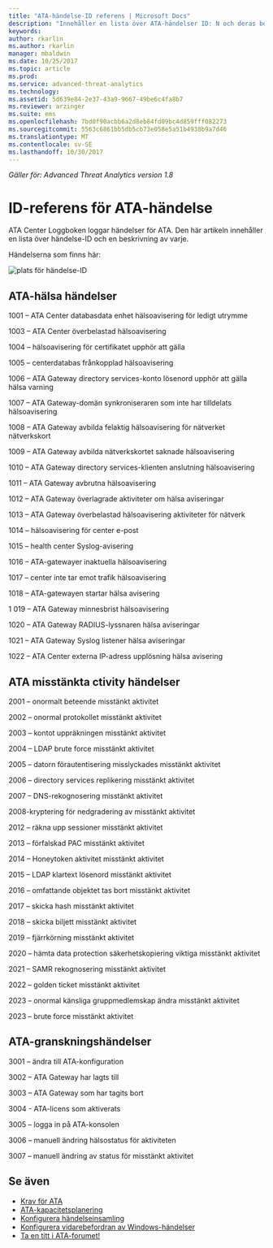 ```yaml
---
title: "ATA-händelse-ID referens | Microsoft Docs"
description: "Innehåller en lista över ATA-händelser ID: N och deras beskrivningar."
keywords: 
author: rkarlin
ms.author: rkarlin
manager: mbaldwin
ms.date: 10/25/2017
ms.topic: article
ms.prod: 
ms.service: advanced-threat-analytics
ms.technology: 
ms.assetid: 5d639e84-2e37-43a9-9667-49be6c4fa8b7
ms.reviewer: arzinger
ms.suite: ems
ms.openlocfilehash: 7bd0f90acbb6a2d8eb84fd09bc4d859fff082273
ms.sourcegitcommit: 5563c6861bb5db5cb73e058e5a51b4938b9a7d46
ms.translationtype: MT
ms.contentlocale: sv-SE
ms.lasthandoff: 10/30/2017
---
```

*Gäller för: Advanced Threat Analytics version 1.8*


# <a name="ata-event-id-reference"></a>ID-referens för ATA-händelse

ATA Center Loggboken loggar händelser för ATA. Den här artikeln innehåller en lista över händelse-ID och en beskrivning av varje.

Händelserna som finns här:

![plats för händelse-ID](./media/event-id-location.png)

## <a name="ata-health-events"></a>ATA-hälsa händelser

1001 – ATA Center databasdata enhet hälsoavisering för ledigt utrymme 

1003 – ATA Center överbelastad hälsoavisering 

1004 – hälsoavisering för certifikatet upphör att gälla 

1005 – centerdatabas frånkopplad hälsoavisering 

1006 – ATA Gateway directory services-konto lösenord upphör att gälla hälsa varning 

1007 – ATA Gateway-domän synkroniseraren som inte har tilldelats hälsoavisering 

1008 – ATA Gateway avbilda felaktig hälsoavisering för nätverket nätverkskort 

1009 – ATA Gateway avbilda nätverkskortet saknade hälsoavisering 

1010 – ATA Gateway directory services-klienten anslutning hälsoavisering 

1011 – ATA Gateway avbrutna hälsoavisering 

1012 – ATA Gateway överlagrade aktiviteter om hälsa aviseringar 

1013 – ATA Gateway överbelastad hälsoavisering aktiviteter för nätverk 

1014 – hälsoavisering för center e-post 

1015 – health center Syslog-avisering 

1016 – ATA-gatewayer inaktuella hälsoavisering 

1017 – center inte tar emot trafik hälsoavisering 

1018 – ATA-gatewayen startar hälsa avisering 

1 019 – ATA Gateway minnesbrist hälsoavisering 

1020 – ATA Gateway RADIUS-lyssnaren hälsa aviseringar 

1021 – ATA Gateway Syslog listener hälsa aviseringar 

1022 – ATA Center externa IP-adress upplösning hälsa avisering 
 
## <a name="ata-suspicious-ctivity-events"></a>ATA misstänkta ctivity händelser

2001 – onormalt beteende misstänkt aktivitet 

2002 – onormal protokollet misstänkt aktivitet 

2003 – kontot uppräkningen misstänkt aktivitet 

2004 – LDAP brute force misstänkt aktivitet 

2005 – datorn förautentisering misslyckades misstänkt aktivitet 

2006 – directory services replikering misstänkt aktivitet 

2007 – DNS-rekognosering misstänkt aktivitet 

2008-kryptering för nedgradering av misstänkt aktivitet 

2012 – räkna upp sessioner misstänkt aktivitet 

2013 – förfalskad PAC misstänkt aktivitet 

2014 – Honeytoken aktivitet misstänkt aktivitet 

2015 – LDAP klartext lösenord misstänkt aktivitet 

2016 – omfattande objektet tas bort misstänkt aktivitet 

2017 – skicka hash misstänkt aktivitet 

2018 – skicka biljett misstänkt aktivitet 

2019 – fjärrkörning misstänkt aktivitet 

2020 – hämta data protection säkerhetskopiering viktiga misstänkt aktivitet 

2021 – SAMR rekognosering misstänkt aktivitet 

2022 – golden ticket misstänkt aktivitet 

2023 – onormal känsliga gruppmedlemskap ändra misstänkt aktivitet 

2023 – brute force misstänkt aktivitet 

## <a name="ata-auditing-events"></a>ATA-granskningshändelser

3001 – ändra till ATA-konfiguration 

3002 – ATA Gateway har lagts till

3003 – ATA Gateway som har tagits bort

3004 - ATA-licens som aktiverats

3005 – logga in på ATA-konsolen

3006 – manuell ändring hälsostatus för aktiviteten 

3007 – manuell ändring av status för misstänkt aktivitet 


## <a name="see-also"></a>Se även
- [Krav för ATA](ata-prerequisites.md)
- [ATA-kapacitetsplanering](ata-capacity-planning.md)
- [Konfigurera händelseinsamling](configure-event-collection.md)
- [Konfigurera vidarebefordran av Windows-händelser](configure-event-collection.md#configuring-windows-event-forwarding)
- [Ta en titt i ATA-forumet!](https://social.technet.microsoft.com/Forums/security/home?forum=mata)
